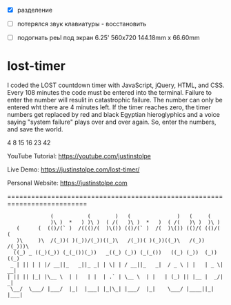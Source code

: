- [x] разделение
- [ ] потерялся звук клавиатуры - восстановить
- [ ] подогнать реьl под экран 6.25' 560x720 144.18mm x 66.60mm




# lost-timer

I coded the LOST countdown timer with JavaScript, jQuery, HTML, and CSS. Every 108 minutes the code must be entered into the terminal. Failure to enter the number will resulit in catastrophic failure. The number can only be entered wht there are 4 minutes left. If the timer reaches zero, the timer numbers get replaced by red and black Egyptian hieroglyphics and a voice saying "system failure" plays over and over again. So, enter the numbers, and save the world.

4 8 15 16 23 42

YouTube Tutorial: https://youtube.com/justinstolpe

Live Demo: https://justinstolpe.com/lost-timer/

Personal Website: https://justinstolpe.com

==========================================================================
    
                  (           (        )   (               )   (     (         
                  )\ )  *   ) )\ )  ( /(   )\ )  *   )  ( /(   )\ )  )\ )      
       (      (  (()/(` )  /((()/(  )\()) (()/(` )  /(  )\()) (()/( (()/( (    
       )\     )\  /(_))( )(_))/(_))((_)\   /(_))( )(_))((_)\   /(_)) /(_)))\   
      ((_) _ ((_)(_)) (_(_())(_))   _((_) (_)) (_(_())   ((_) (_))  (_)) ((_)  
     _ | || | | |/ __||_   _||_ _| | \| | / __||_   _|  / _ \ | |   | _ \| __| 
    | || || |_| |\__ \  | |   | |  | .` | \__ \  | |   | (_) || |__ |  _/| _|  
     \__/  \___/ |___/  |_|  |___| |_|\_| |___/  |_|    \___/ |____||_|  |___|
